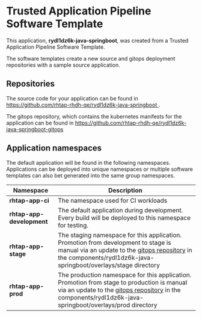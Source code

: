 # Trusted Application Pipeline Software Template

This application, **rydl1dz6k-java-springboot**, was created from a Trusted Application Pipeline Software Template.

The software templates create a new source and gitops deployment repositories with a sample source application. 

## Repositories

The source code for your application can be found in [https://github.com/rhtap-rhdh-qe/rydl1dz6k-java-springboot ](https://github.com/rhtap-rhdh-qe/rydl1dz6k-java-springboot ).
 
The gitops repository, which contains the kubernetes manifests for the application can be found in 
[https://github.com/rhtap-rhdh-qe/rydl1dz6k-java-springboot-gitops ](https://github.com/rhtap-rhdh-qe/rydl1dz6k-java-springboot-gitops ) 

## Application namespaces 

The default application will be found in the following namespaces. Applications can be deployed into unique namespaces or multiple software templates can also bet generated into the same group namespaces.  

|  Namespace   |  Description   |  
| -------- | -------- |
| **rhtap-app-ci** | The namespace used for CI workloads |
| **rhtap-app-development** | The default application during development. Every build will be deployed to this namespace for testing. |
| **rhtap-app-stage** | The staging namespace for this application. Promotion from development to stage is manual via an update to the [gitops repository](https://github.com/rhtap-rhdh-qe/rydl1dz6k-java-springboot-gitops ) in the components/rydl1dz6k-java-springboot/overlays/stage directory |
| **rhtap-app-prod** | The production namespace for this application. Promotion from stage to production is manual via an update to the [gitops repository](https://github.com/rhtap-rhdh-qe/rydl1dz6k-java-springboot-gitops ) in the components/rydl1dz6k-java-springboot/overlays/prod directory |